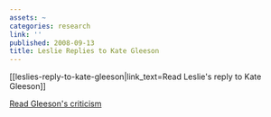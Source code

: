 ```yaml
---
assets: ~
categories: research
link: ''
published: 2008-09-13
title: Leslie Replies to Kate Gleeson
---
```

[[leslies-reply-to-kate-gleeson|link_text=Read Leslie's reply to Kate Gleeson]] 

[Read Gleeson's criticism](http://www.springerlink.com/content/yl87976436478130/?p=1d2de34b0d154254b1fcf34d212ef1d5&pi=8)
